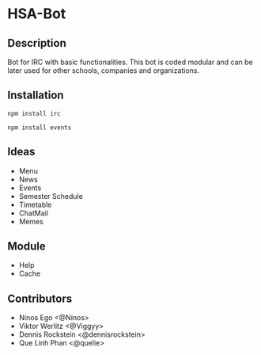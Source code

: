 # HSA-Bot

## Description
Bot for IRC with basic functionalities. This bot is coded modular and can be later used for other schools, companies and organizations.

## Installation
```npm install irc```

```npm install events```

## Ideas
- Menu
- News
- Events
- Semester Schedule
- Timetable
- ChatMail
- Memes

## Module
- Help
- Cache

## Contributors
- Ninos Ego <@Ninos>
- Viktor Werlitz <@Viggyy>
- Dennis Rockstein <@dennisrockstein>
- Que Linh Phan <@quelie>